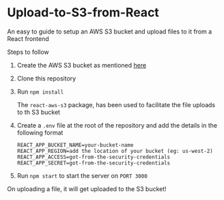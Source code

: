 # Upload-to-S3-from-React

An easy to guide to setup an AWS S3 bucket and upload files to it from a React frontend

Steps to follow

1. Create the AWS S3 bucket as mentioned [here](https://medium.com/p/fbd8f0b26f5/)
2. Clone this repository
3. Run `npm install`

   The `react-aws-s3` package, has been used to facilitate the file uploads to th S3 bucket
4. Create a `.env` file at the root of the repository and add the details in the following format

    ```
    REACT_APP_BUCKET_NAME=your-bucket-name
    REACT_APP_REGION=add the location of your bucket (eg: us-west-2)
    REACT_APP_ACCESS=got-from-the-security-credentials
    REACT_APP_SECRET=got-from-the-security-credentials
    ```
5. Run `npm start` to start the server on `PORT 3000` 

On uploading a file, it will get uploaded to the S3 bucket!
